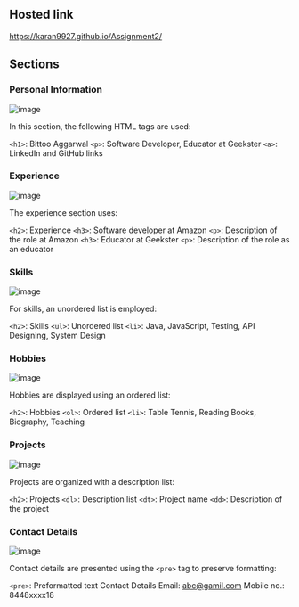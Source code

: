 ## Hosted link
https://karan9927.github.io/Assignment2/
## Sections

### Personal Information
![image](https://github.com/Karan9927/Assignment2/assets/115612744/01ccc8f6-fc6c-4e99-9e78-3ec0448f44e9)

In this section, the following HTML tags are used:

`<h1>`: Bittoo Aggarwal
`<p>`: Software Developer, Educator at Geekster
`<a>`: LinkedIn and GitHub links

### Experience
![image](https://github.com/Karan9927/Assignment2/assets/115612744/a5982d46-799d-4b02-aaff-a67d541b3126)

The experience section uses:

`<h2>`: Experience
`<h3>`: Software developer at Amazon
`<p>`: Description of the role at Amazon
`<h3>`: Educator at Geekster
`<p>`: Description of the role as an educator

### Skills
![image](https://github.com/Karan9927/Assignment2/assets/115612744/c7367e0d-9f18-4440-8fb0-8727d370ab00)

For skills, an unordered list is employed:

`<h2>`: Skills
`<ul>`: Unordered list
`<li>`: Java, JavaScript, Testing, API Designing, System Design

### Hobbies
![image](https://github.com/Karan9927/Assignment2/assets/115612744/da877ad7-9d44-4dd2-ab9c-520cdc8d8d48)

Hobbies are displayed using an ordered list:

`<h2>`: Hobbies
`<ol>`: Ordered list
`<li>`: Table Tennis, Reading Books, Biography, Teaching

### Projects
![image](https://github.com/Karan9927/Assignment2/assets/115612744/5692fbf1-d5c4-4870-b69e-95af3588d07f)

Projects are organized with a description list:

`<h2>`: Projects
`<dl>`: Description list
  `<dt>`: Project name
  `<dd>`: Description of the project

### Contact Details
![image](https://github.com/Karan9927/Assignment2/assets/115612744/007e33b7-8c16-48a4-8ef5-bb887e89327c)

Contact details are presented using the `<pre>` tag to preserve formatting:

`<pre>`: Preformatted text
  Contact Details
  Email: abc@gamil.com
  Mobile no.: 8448xxxx18

